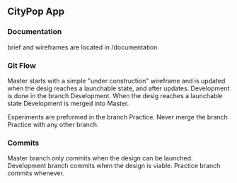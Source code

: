 ## CityPop App

### Documentation
brief and wireframes are located in /documentation

### Git Flow
Master starts with a simple "under construction" wireframe and is updated when the desig reaches a launchable state, and after updates. Development is done in the branch Development. When the desig reaches a launchable state Development is merged into Master.

Experiments are preformed in the branch Practice. Never merge the branch Practice with any other branch.

### Commits
Master branch only commits when the design can be launched.
Development branch commits when the design is viable.
Practice branch commits whenever.
